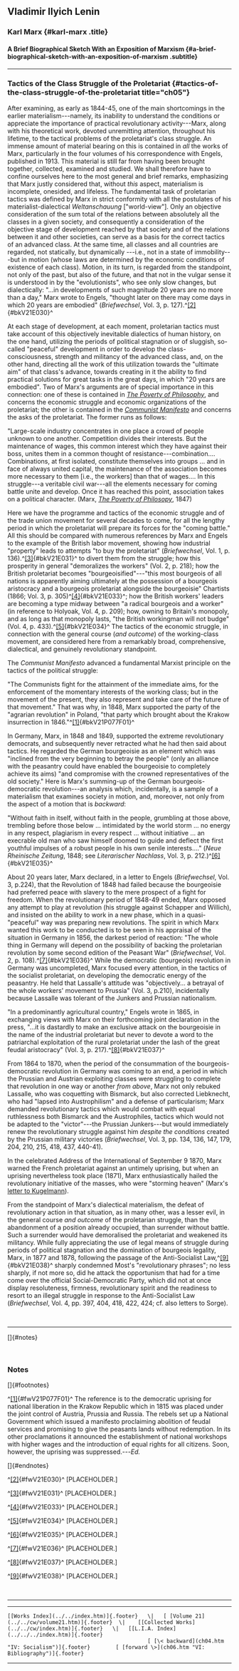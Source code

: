 ## Vladimir Ilyich Lenin

### Karl Marx {#karl-marx .title}

#### A Brief Biographical Sketch With an Exposition of Marxism {#a-brief-biographical-sketch-with-an-exposition-of-marxism .subtitle}

------------------------------------------------------------------------

### Tactics of the Class Struggle of the Proletariat {#tactics-of-the-class-struggle-of-the-proletariat title="ch05"}

After examining, as early as 1844-45, one of the main shortcomings in
the earlier materialism---namely, its inability to understand the
conditions or appreciate the importance of practical revolutionary
activity---Marx, along with his theoretical work, devoted unremitting
attention, throughout his lifetime, to the tactical problems of the
proletariat's class struggle. An immense amount of material bearing on
this is contained in *all* the works of Marx, particularly in the four
volumes of his correspondence with Engels, published in 1913. This
material is still far from having been brought together, collected,
examined and studied. We shall therefore have to confine ourselves here
to the most general and brief remarks, emphasizing that Marx justly
considered that, without *this* aspect, materialism is incomplete,
onesided, and lifeless. The fundamental task of proletarian tactics was
defined by Marx in strict conformity with all the postulates of his
materialist-dialectical *Weltanschauung* \["world-view"\]. Only an
objective consideration of the sum total of the relations between
absolutely all the classes in a given society, and consequently a
consideration of the objective stage of development reached by that
society and of the relations between it and other societies, can serve
as a basis for the correct tactics of an advanced class. At the same
time, all classes and all countries are regarded, not statically, but
dynamically ---i.e., not in a state of immobility---but in motion (whose
laws are determined by the economic conditions of existence of each
class). Motion, in its turn, is regarded from the standpoint, not only
of the past, but also of the future, and that not in the vulgar sense it
is understood in by the "evolutionists", who see only slow changes, but
dialectically: "\...in developments of such magnitude 20 years are no
more than a day," Marx wrote to Engels, "thought later on there may come
days in which 20 years are embodied" (*Briefwechsel*, Vol. 3, p.
127).^[\[2\]](#fwV21E030){#bkV21E030}^

At each stage of development, at each moment, proletarian tactics must
take account of this objectively inevitable dialectics of human history,
on the one hand, utilizing the periods of political stagnation or of
sluggish, so-called "peaceful" development in order to develop the
class-consciousness, strength and militancy of the advanced class, and,
on the other hand, directing all the work of this utilization towards
the "ultimate aim" of that class's advance, towards creating in it the
ability to find practical solutions for great tasks in the great days,
in which "20 years are embodied". Two of Marx's arguments are of special
importance in this connection: one of these is contained in [*The
Poverty of
Philosophy*](../../../../marx/works/1847/poverty-philosophy/index.htm),
and concerns the economic struggle and economic organizations of the
proletariat; the other is contained in the *[Communist
Manifesto](../../../../marx/works/1848/communist-manifesto/index.htm)*
and concerns the asks of the proletariat. The former runs as follows:

"Large-scale industry concentrates in one place a crowd of people
unknown to one another. Competition divides their interests. But the
maintenance of wages, this common interest which they have against their
boss, unites them in a common thought of resistance---combination\....
Combinations, at first isolated, constitute themselves into groups \...
and in face of always united capital, the maintenance of the association
becomes more necessary to them \[i.e., the workers\] than that of
wages\.... In this struggle---a veritable civil war---all the elements
necessary for coming battle unite and develop. Once it has reached this
point, association takes on a political character. (Marx, [*The Poverty
of
Philosopy*](../../../../marx/works/1847/poverty-philosophy/index.htm),
1847)

Here we have the programme and tactics of the economic struggle and of
the trade union movement for several decades to come, for all the
lengthy period in which the proletariat will prepare its forces for the
"coming battle." All this should be compared with numerous references by
Marx and Engels to the example of the British labor movement, showing
how industrial "property" leads to attempts "to buy the proletariat"
(*Briefwechsel*, Vol. 1, p. 136).^[\[3\]](#fwV21E031){#bkV21E031}^ to
divert them from the struggle; how this prosperity in general
"demoralizes the workers" (Vol. 2, p. 218); how the British proletariat
becomes "bourgeoisified"---"this most bourgeois of all nations is
apparently aiming ultimately at the possession of a bourgeois
aristocracy and a bourgeois proletariat alongside the bourgeoisie"
Chartists (1866; Vol. 3, p. 305)^[\[4\]](#fwV21E033){#bkV21E033}^; how
the British workers' leaders are becoming a type midway between "a
radical bourgeois and a worker" (in reference to Holyoak, Vol. 4, p.
209); how, owning to Britain's monopoly, and as long as that monopoly
lasts, "the British workingman will not budge" (Vol. 4, p.
433).^[\[5\]](#fwV21E034){#bkV21E034}^ The tactics of the economic
struggle, in connection with the general course (*and outcome*) of the
working-class movement, are considered here from a remarkably broad,
comprehensive, dialectical, and genuinely revolutionary standpoint.

The *Communist Manifesto* advanced a fundamental Marxist principle on
the tactics of the political struggle:

"The Communists fight for the attainment of the immediate aims, for the
enforcement of the momentary interests of the working class; but in the
movement of the present, they also represent and take care of the future
of that movement." That was why, in 1848, Marx supported the party of
the "agrarian revolution" in Poland, "that party which brought about the
Krakow insurrection in 1846."^[\[1\]](#fwV21P077F01){#bkV21P077F01}^

In Germany, Marx, in 1848 and 1849, supported the extreme revolutionary
democrats, and subsequently never retracted what he had then said about
tactics. He regarded the German bourgeoisie as an element which was
"inclined from the very beginning to betray the people" (only an
alliance with the peasantry could have enabled the bourgeoisie to
completely achieve its aims) "and compromise with the crowned
representatives of the old society." Here is Marx's summing-up of the
German bourgeois-democratic revolution---an analysis which,
incidentally, is a sample of a materialism that examines society in
motion, and, moreover, not only from the aspect of a motion that is
*backward*:

"Without faith in itself, without faith in the people, grumbling at
those above, trembling before those below \... intimidated by the world
storm \... no energy in any respect, plagiarism in every respect \...
without initiative \... an execrable old man who saw himself doomed to
guide and deflect the first youthful impulses of a robust people in his
own senile interests\...." (*Neue Rheinische Zeitung*, 1848; see
*Literarischer Nachlass*, Vol. 3, p.
212.)^[\[6\]](#fwV21E035){#bkV21E035}^

About 20 years later, Marx declared, in a letter to Engels
(*Briefwechsel*, Vol. 3, p.224), that the Revolution of 1848 had failed
because the bourgeoisie had preferred peace with slavery to the mere
prospect of a fight for freedom. When the revolutionary period of
1848-49 ended, Marx opposed any attempt to play at revolution (his
struggle against Schapper and Willich), and insisted on the ability to
work in a new phase, which in a quasi-"peaceful" way was preparing new
revolutions. The spirit in which Marx wanted this work to be conducted
is to be seen in his appraisal of the situation in Germany in 1856, the
darkest period of reaction: "The whole thing in Germany will depend on
the possibility of backing the proletarian revolution by some second
edition of the Peasant War" (*Briefwechsel*, Vol. 2, p.
108).^[\[7\]](#fwV21E036){#bkV21E036}^ While the democratic (bourgeois)
revolution in Germany was uncompleted, Marx focused every attention, in
the tactics of the socialist proletariat, on developing the democratic
energy of the peasantry. He held that Lassalle's attitude was
"objectively\... a betrayal of the whole workers' movement to Prussia"
(Vol. 3, p.210), incidentally because Lassalle was tolerant of the
Junkers and Prussian nationalism.

"In a predominantly agricultural country," Engels wrote in 1865, in
exchanging views with Marx on their forthcoming joint declaration in the
press, "\...it is dastardly to make an exclusive attack on the
bourgeoisie in the name of the industrial proletariat but never to
devote a word to the patriarchal exploitation of the rural proletariat
under the lash of the great feudal aristocracy" (Vol. 3, p.
217).^[\[8\]](#fwV21E037){#bkV21E037}^

From 1864 to 1870, when the period of the consummation of the
bourgeois-democratic revolution in Germany was coming to an end, a
period in which the Prussian and Austrian exploiting classes were
struggling to complete that revolution in one way or another *from
above*, Marx not only rebuked Lassalle, who was coquetting with
Bismarck, but also corrected Liebknecht, who had "lapsed into
Austrophilism" and a defense of particularism; Marx demanded
revolutionary tactics which would combat with equal ruthlessness both
Bismarck and the Austrophiles, tactics which would not be adapted to the
"victor"---the Prussian Junkers---but would immediately renew the
revolutionary struggle against him *despite the conditions* created by
the Prussian military victories (*Briefwechsel*, Vol. 3, pp. 134, 136,
147, 179, 204, 210, 215, 418, 437, 440-41).

In the celebrated Address of the International of September 9 1870, Marx
warned the French proletariat against an untimely uprising, but when an
uprising nevertheless took place (1871), Marx enthusiastically hailed
the revolutionary initiative of the masses, who were "storming heaven"
(Marx's [letter to
Kugelmann](../../../../marx/works/1871/letters/71_04_17.htm)).

From the standpoint of Marx's dialectical materialism, the defeat of
revolutionary action in that situation, as in many other, was a lesser
evil, in the general course *and outcome* of the proletarian struggle,
than the abandonment of a position already occupied, than surrender
without battle. Such a surrender would have demoralised the proletariat
and weakened its militancy. While fully appreciating the use of legal
means of struggle during periods of political stagnation and the
domination of bourgeois legality, Marx, in 1877 and 1878, following the
passage of the Anti-Socialist Law,^[\[9\]](#fwV21E038){#bkV21E038}^
sharply condemned Most's "revolutionary phrases"; no less sharply, if
not more so, did he attack the opportunism that had for a time come over
the official Social-Democratic Party, which did not at once display
resoluteness, firmness, revolutionary spirit and the readiness to resort
to an illegal struggle in response to the Anti-Socialist Law
(*Briefwechsel*, Vol. 4, pp. 397, 404, 418, 422, 424; cf. also letters
to Sorge).

 

------------------------------------------------------------------------

[]{#notes}

 

### Notes

[]{#footnotes}

^[\[1\]](#bkV21P077F01){#fwV21P077F01}^ The reference is to the
democratic uprising for national liberation in the Krakow Republic which
in 1815 was placed under the joint control of Austria, Prussia and
Russia. The rebels set up a National Government which issued a manifesto
proclaiming abolition of feudal services and promising to give the
peasants lands without redemption. In its other proclamations it
announced the establishment of national workshops with higher wages and
the introduction of equal rights for all citizens. Soon, however, the
uprising was suppressed.---*Ed.*

[]{#endnotes}

^[\[2\]](#bkV21E030){#fwV21E030}^ \[PLACEHOLDER.\]

^[\[3\]](#bkV21E031){#fwV21E031}^ \[PLACEHOLDER.\]

^[\[4\]](#bkV21E033){#fwV21E033}^ \[PLACEHOLDER.\]

^[\[5\]](#bkV21E034){#fwV21E034}^ \[PLACEHOLDER.\]

^[\[6\]](#bkV21E035){#fwV21E035}^ \[PLACEHOLDER.\]

^[\[7\]](#bkV21E036){#fwV21E036}^ \[PLACEHOLDER.\]

^[\[8\]](#bkV21E037){#fwV21E037}^ \[PLACEHOLDER.\]

^[\[9\]](#bkV21E038){#fwV21E038}^ \[PLACEHOLDER.\]

 

------------------------------------------------------------------------

  ------------------------------------------------------------------------------------------------- ------ -------------------------------------------------------------------------------------------------------
    [[Works Index](../../index.htm)]{.footer}   \|   [ [Volume 21](../../cw/volume21.htm)]{.footer}  \|    [[Collected Works](../../cw/index.htm)]{.footer}   \|   [[L.I.A. Index](../../../index.htm)]{.footer}
                                                [ [\< backward](ch04.htm "IV: Socialism")]{.footer}        [ [forward \>](ch06.htm "VI: Bibliography")]{.footer}
  ------------------------------------------------------------------------------------------------- ------ -------------------------------------------------------------------------------------------------------

 
